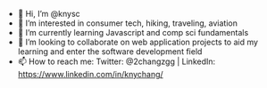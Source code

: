 - 👋 Hi, I’m @knysc
- 👀 I’m interested in consumer tech, hiking, traveling, aviation
- 🌱 I’m currently learning Javascript and comp sci fundamentals
- 💞️ I’m looking to collaborate on web application projects to aid my learning and enter the software development field
- 📫 How to reach me: Twitter: @2changzgg | LinkedIn: https://www.linkedin.com/in/knychang/
